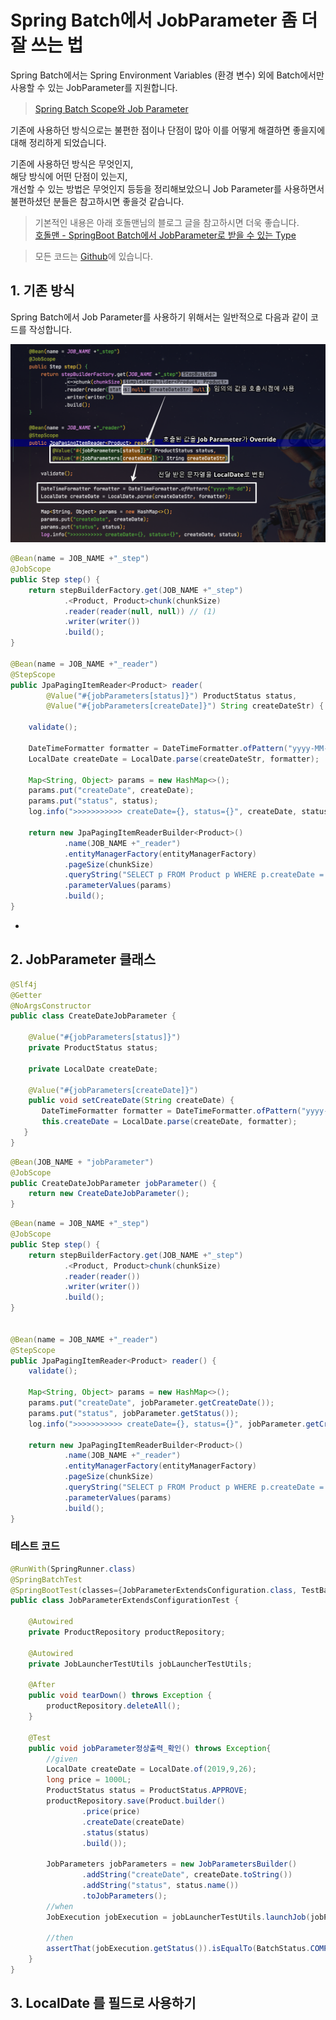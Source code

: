 # Spring Batch에서 JobParameter 좀 더 잘 쓰는 법

Spring Batch에서는 Spring Environment Variables (환경 변수) 외에 Batch에서만 사용할 수 있는 JobParameter를 지원합니다.  

> [Spring Batch Scope와 Job Parameter](https://jojoldu.tistory.com/330)

기존에 사용하던 방식으로는 불편한 점이나 단점이 많아 이를 어떻게 해결하면 좋을지에 대해 정리하게 되었습니다.  
  
기존에 사용하던 방식은 무엇인지,  
해당 방식에 어떤 단점이 있는지,  
개선할 수 있는 방법은 무엇인지 등등을 정리해보았으니 Job Parameter를 사용하면서 불편하셨던 분들은 참고하시면 좋을것 같습니다.
  

> 기본적인 내용은 아래 호돌맨님의 블로그 글을 참고하시면 더욱 좋습니다.  
> [호돌맨 - SpringBoot Batch에서 JobParameter로 받을 수 있는 Type](https://hodolman.tistory.com/17)


> 모든 코드는 [Github](https://github.com/jojoldu/spring-batch-in-action/tree/master/src/main/java/com/jojoldu/spring/springbatchinaction/jobparameter)에 있습니다.

## 1. 기존 방식

Spring Batch에서 Job Parameter를 사용하기 위해서는 일반적으로 다음과 같이 코드를 작성합니다.

![1](./images/1.png)

```java
@Bean(name = JOB_NAME +"_step")
@JobScope
public Step step() {
    return stepBuilderFactory.get(JOB_NAME +"_step")
            .<Product, Product>chunk(chunkSize)
            .reader(reader(null, null)) // (1)
            .writer(writer())
            .build();
}

@Bean(name = JOB_NAME +"_reader")
@StepScope
public JpaPagingItemReader<Product> reader(
        @Value("#{jobParameters[status]}") ProductStatus status,
        @Value("#{jobParameters[createDate]}") String createDateStr) { // (2)

    validate();

    DateTimeFormatter formatter = DateTimeFormatter.ofPattern("yyyy-MM-dd"); // (3)
    LocalDate createDate = LocalDate.parse(createDateStr, formatter);

    Map<String, Object> params = new HashMap<>();
    params.put("createDate", createDate);
    params.put("status", status);
    log.info(">>>>>>>>>>> createDate={}, status={}", createDate, status);

    return new JpaPagingItemReaderBuilder<Product>()
            .name(JOB_NAME +"_reader")
            .entityManagerFactory(entityManagerFactory)
            .pageSize(chunkSize)
            .queryString("SELECT p FROM Product p WHERE p.createDate =:createDate AND p.status =:status")
            .parameterValues(params)
            .build();
}
```

* 


## 2. JobParameter 클래스

```java
@Slf4j
@Getter
@NoArgsConstructor
public class CreateDateJobParameter {

    @Value("#{jobParameters[status]}")
    private ProductStatus status;
    
    private LocalDate createDate;

    @Value("#{jobParameters[createDate]}")
    public void setCreateDate(String createDate) {
       DateTimeFormatter formatter = DateTimeFormatter.ofPattern("yyyy-MM-dd");
       this.createDate = LocalDate.parse(createDate, formatter);
   }
}
```

```java
@Bean(JOB_NAME + "jobParameter")
@JobScope
public CreateDateJobParameter jobParameter() {
    return new CreateDateJobParameter();
}
```

```java
@Bean(name = JOB_NAME +"_step")
@JobScope
public Step step() {
    return stepBuilderFactory.get(JOB_NAME +"_step")
            .<Product, Product>chunk(chunkSize)
            .reader(reader())
            .writer(writer())
            .build();
}


@Bean(name = JOB_NAME +"_reader")
@StepScope
public JpaPagingItemReader<Product> reader() {
    validate();

    Map<String, Object> params = new HashMap<>();
    params.put("createDate", jobParameter.getCreateDate());
    params.put("status", jobParameter.getStatus());
    log.info(">>>>>>>>>>> createDate={}, status={}", jobParameter.getCreateDate(), jobParameter.getStatus());

    return new JpaPagingItemReaderBuilder<Product>()
            .name(JOB_NAME +"_reader")
            .entityManagerFactory(entityManagerFactory)
            .pageSize(chunkSize)
            .queryString("SELECT p FROM Product p WHERE p.createDate =:createDate AND p.status =:status")
            .parameterValues(params)
            .build();
}
```

### 테스트 코드

```java
@RunWith(SpringRunner.class)
@SpringBatchTest
@SpringBootTest(classes={JobParameterExtendsConfiguration.class, TestBatchConfig.class})
public class JobParameterExtendsConfigurationTest {

    @Autowired
    private ProductRepository productRepository;

    @Autowired
    private JobLauncherTestUtils jobLauncherTestUtils;

    @After
    public void tearDown() throws Exception {
        productRepository.deleteAll();
    }

    @Test
    public void jobParameter정상출력_확인() throws Exception{
        //given
        LocalDate createDate = LocalDate.of(2019,9,26);
        long price = 1000L;
        ProductStatus status = ProductStatus.APPROVE;
        productRepository.save(Product.builder()
                .price(price)
                .createDate(createDate)
                .status(status)
                .build());

        JobParameters jobParameters = new JobParametersBuilder()
                .addString("createDate", createDate.toString())
                .addString("status", status.name())
                .toJobParameters();
        //when
        JobExecution jobExecution = jobLauncherTestUtils.launchJob(jobParameters);

        //then
        assertThat(jobExecution.getStatus()).isEqualTo(BatchStatus.COMPLETED);
    }
}
```


## 3. LocalDate 를 필드로 사용하기